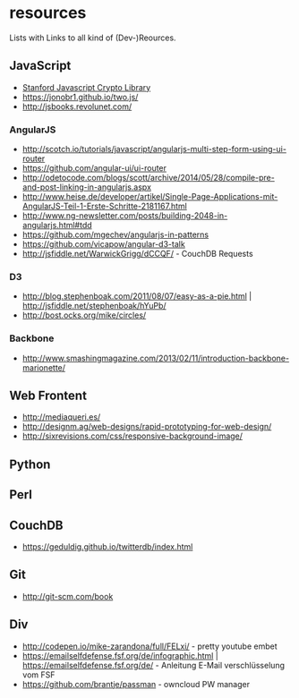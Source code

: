 resources
=========

Lists with Links to all kind of (Dev-)Reources.

## JavaScript

* [Stanford Javascript Crypto Library](https://bitwiseshiftleft.github.io/sjcl/)
* https://jonobr1.github.io/two.js/
* http://jsbooks.revolunet.com/

### AngularJS

* http://scotch.io/tutorials/javascript/angularjs-multi-step-form-using-ui-router
* https://github.com/angular-ui/ui-router
* http://odetocode.com/blogs/scott/archive/2014/05/28/compile-pre-and-post-linking-in-angularjs.aspx
* http://www.heise.de/developer/artikel/Single-Page-Applications-mit-AngularJS-Teil-1-Erste-Schritte-2181167.html
* http://www.ng-newsletter.com/posts/building-2048-in-angularjs.html#tdd
* https://github.com/mgechev/angularjs-in-patterns
* https://github.com/vicapow/angular-d3-talk
* http://jsfiddle.net/WarwickGrigg/dCCQF/ - CouchDB Requests

### D3

* http://blog.stephenboak.com/2011/08/07/easy-as-a-pie.html | http://jsfiddle.net/stephenboak/hYuPb/
* http://bost.ocks.org/mike/circles/

### Backbone

* http://www.smashingmagazine.com/2013/02/11/introduction-backbone-marionette/

## Web Frontent

* http://mediaqueri.es/
* http://designm.ag/web-designs/rapid-prototyping-for-web-design/
* http://sixrevisions.com/css/responsive-background-image/

## Python


## Perl


## CouchDB

* https://geduldig.github.io/twitterdb/index.html

## Git

* http://git-scm.com/book

## Div

* http://codepen.io/mike-zarandona/full/FELxi/ - pretty youtube embet
* https://emailselfdefense.fsf.org/de/infographic.html | https://emailselfdefense.fsf.org/de/ - Anleitung E-Mail verschlüsselung vom FSF
* https://github.com/brantje/passman - owncloud PW manager
